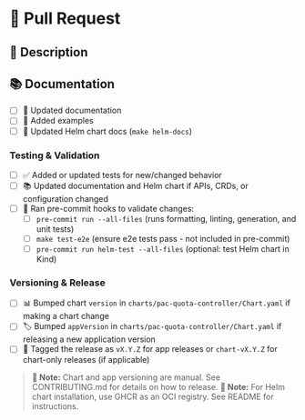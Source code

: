 # 📝 Pull Request

## 📖 Description

<!--
Provide a detailed description of your changes:
- What problem does this solve?
- How did you solve it?
- What are the key changes?
- Why did you choose this approach?
-->

## 📚 Documentation

<!--
Describe documentation changes:
- Updated README
- Added new docs
- Updated API documentation
- Updated Helm chart docs

-->

- [ ] 📖 Updated documentation
- [ ] 📄 Added examples
- [ ] 🔄 Updated Helm chart docs (`make helm-docs`)

### Testing & Validation

- [ ] ✅ Added or updated tests for new/changed behavior
- [ ] 📚 Updated documentation and Helm chart if APIs, CRDs, or configuration changed
- [ ] 🔧 Ran pre-commit hooks to validate changes:
  - [ ] `pre-commit run --all-files` (runs formatting, linting, generation, and unit tests)
  - [ ] `make test-e2e` (ensure e2e tests pass - not included in pre-commit)
  - [ ] `pre-commit run helm-test --all-files` (optional: test Helm chart in Kind)

### Versioning & Release

- [ ] 📊 Bumped chart `version` in `charts/pac-quota-controller/Chart.yaml` if making a chart change
- [ ] 🏷️ Bumped `appVersion` in `charts/pac-quota-controller/Chart.yaml` if releasing a new application version
- [ ] 🔖 Tagged the release as `vX.Y.Z` for app releases or `chart-vX.Y.Z` for chart-only releases (if applicable)

> **📝 Note:** Chart and app versioning are manual. See CONTRIBUTING.md for details on how to release.
> **🐙 Note:** For Helm chart installation, use GHCR as an OCI registry. See README for instructions.
